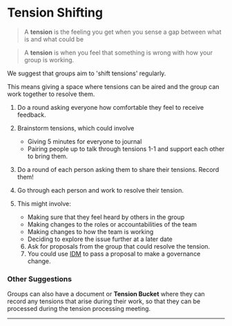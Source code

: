 # Tension Shifting

> A **tension** is the feeling you get when you sense a gap between what is and what could be

> A **tension** is when you feel that something is wrong with how your group is working.

We suggest that groups aim to 'shift tensions' regularly.

This means giving a space where tensions can be aired and the group can work together to resolve them.

1. Do a round asking everyone how comfortable they feel to receive feedback.
2. Brainstorm tensions, which could involve
   * Giving 5 minutes for everyone to journal
   * Pairing people up to talk through tensions 1-1 and support each other to bring them.
3. Do a round of each person asking them to share their tensions. Record them!
4. Go through each person and work to resolve their tension. 
5. This might involve:
   * Making sure that they feel heard by others in the group
   * Making changes to the roles or accountabilities of the team
   * Making changes to how the team is working
   * Deciding to explore the issue further at a later date

    6. Ask for proposals from the group that could resolve the tension.  
    7. You could use [IDM](../../sos/facilitation-resources/integrative-decision-making.md) to pass a proposal to make a governance change.   
   

### Other Suggestions

Groups can also have a document or **Tension Bucket** where they can record any tensions that arise during their work, so that they can be processed during the tension processing meeting.

  
****

